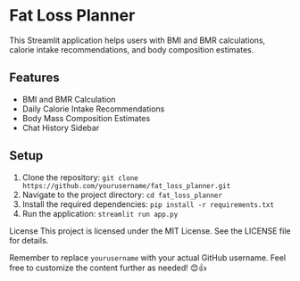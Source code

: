 # Fat Loss Planner

This Streamlit application helps users with BMI and BMR calculations, calorie intake recommendations, and body composition estimates.

## Features

- BMI and BMR Calculation
- Daily Calorie Intake Recommendations
- Body Mass Composition Estimates
- Chat History Sidebar

## Setup

1. Clone the repository:   `git clone https://github.com/yourusername/fat_loss_planner.git`
2. Navigate to the project directory:   `cd fat_loss_planner`
3. Install the required dependencies:   `pip install -r requirements.txt`
4. Run the application:   `streamlit run app.py`

License
This project is licensed under the MIT License. See the LICENSE file for details.

Remember to replace `yourusername` with your actual GitHub username. Feel free to customize the content further as needed! 😊👍
